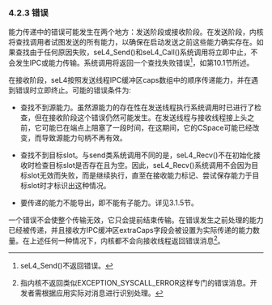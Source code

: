 ### 4.2.3 错误

能力传递中的错误可能发生在两个地方：发送阶段或接收阶段。在发送阶段，内核将查找调用者试图发送的所有能力，以确保在启动发送之前这些能力确实存在。如果查找由于任何原因失败，seL4_Send()和seL4_Call()系统调用将立即中止，不会发生IPC或能力传输。系统调用将返回一个查找失败错误[^1]，如第10.1节所述。

在接收阶段，seL4按照发送线程IPC缓冲区caps数组中的顺序传递能力，并在遇到错误时立即终止。可能的错误条件为:

- 查找不到源能力。虽然源能力的存在性在发送线程执行系统调用时已进行了检查，但在接收阶段这个错误仍然可能发生。在发送线程与接收线程接上头之前，它可能已在端点上阻塞了一段时间，在这期间，它的CSpace可能已经改变，而导致源能力句柄不再有效。

- 查找不到目标slot。与send类系统调用不同的是，seL4_Recv()不在初始化接收时检查目标slot是否存在且为空。因此，seL4_Recv()系统调用不会因为目标slot无效而失败，而是继续执行，直至在接收能力标记、尝试保存能力于目标slot时才标识出这种情况。

- 要传递的能力不能导出，即不能有子能力。详见3.1.5节。

一个错误不会使整个传输无效，它只会提前结束传输。在错误发生之前处理的能力已经被传递，并且接收方IPC缓冲区extraCaps字段会被设置为实际传递的能力数量。在上述任何一种情况下，内核都不会向接收线程返回错误消息[^2]。

[^1]: seL4_Send()不返回错误。

[^2]: 指内核不返回类似EXCEPTION_SYSCALL_ERROR这样专门的错误消息。开发者需根据应用实际对消息进行识别处理。
